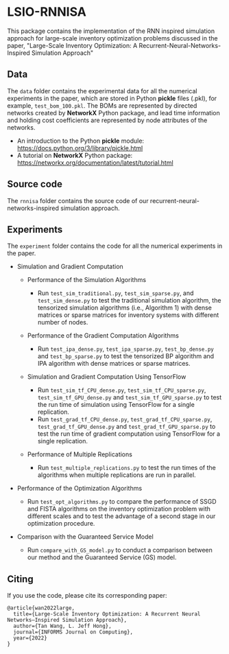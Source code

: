 # LSIO-RNNISA 

This package contains the implementation of the RNN inspired simulation approach for large-scale inventory optimization problems discussed in the paper, "Large-Scale Inventory Optimization: A Recurrent-Neural-Networks-Inspired Simulation Approach"


## Data
The `data` folder contains the experimental data for all the numerical experiments in the paper, which are stored in Python **pickle** files (.pkl), for example, `test_bom_100.pkl`. The BOMs are represented by directed networks created by **NetworkX** Python package, and lead time information and holding cost coefficients are represented by node attributes of the networks.
  * An introduction to the Python **pickle** module: https://docs.python.org/3/library/pickle.html
  * A tutorial on **NetworkX** Python package: https://networkx.org/documentation/latest/tutorial.html

## Source code
The `rnnisa` folder contains the source code of our recurrent-neural-networks-inspired simulation approach.

## Experiments  
The `experiment` folder contains the code for all the numerical experiments in the paper.
  * Simulation and Gradient Computation  
    * Performance of the Simulation Algorithms  
      * Run `test_sim_traditional.py`, `test_sim_sparse.py`, and `test_sim_dense.py` to test the traditional simulation algorithm, the tensorized simulation algorithms (i.e., Algorithm 1) with dense matrices or sparse matrices for inventory systems with different number of nodes. 

    * Performance of the Gradient Computation Algorithms  
      * Run `test_ipa_dense.py`, `test_ipa_sparse.py`, `test_bp_dense.py` and `test_bp_sparse.py` to test the tensorized BP algorithm and IPA algorithm with dense matrices or sparse matrices.   
      
    * Simulation and Gradient Computation Using TensorFlow  
      * Run `test_sim_tf_CPU_dense.py`, `test_sim_tf_CPU_sparse.py`, `test_sim_tf_GPU_dense.py` and `test_sim_tf_GPU_sparse.py` to test the run time of simulation using TensorFlow for a single replication. 
      * Run `test_grad_tf_CPU_dense.py`, `test_grad_tf_CPU_sparse.py`, `test_grad_tf_GPU_dense.py` and `test_grad_tf_GPU_sparse.py` to test the run time of gradient computation using TensorFlow for a single replication.
      
    * Performance of Multiple Replications  
      * Run `test_multiple_replications.py` to test the run times of the algorithms when multiple replications are run in parallel.
      
  * Performance of the Optimization Algorithms  
    * Run `test_opt_algorithms.py` to compare the performance of SSGD and FISTA algorithms on the inventory optimization problem with different scales and to test the advantage of a second stage in our optimization procedure.
    
  * Comparison with the Guaranteed Service Model  
    * Run `compare_with_GS_model.py` to conduct a comparison between our method and the Guaranteed Service (GS) model.
  
     
  

## Citing
If you use the code, please cite its corresponding paper:

```
@article{wan2022large,
  title={Large-Scale Inventory Optimization: A Recurrent Neural Networks–Inspired Simulation Approach},
  author={Tan Wang, L. Jeff Hong},
  journal={INFORMS Journal on Computing},
  year={2022}
}     
```  
